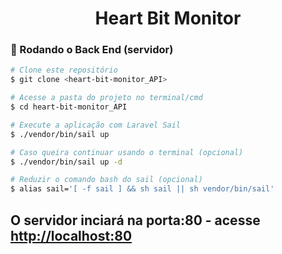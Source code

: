 <h1 align="center">Heart Bit Monitor</h1>

### 🎲 Rodando o Back End (servidor)

```bash
# Clone este repositório
$ git clone <heart-bit-monitor_API>

# Acesse a pasta do projeto no terminal/cmd
$ cd heart-bit-monitor_API

# Execute a aplicação com Laravel Sail
$ ./vendor/bin/sail up

# Caso queira continuar usando o terminal (opcional)
$ ./vendor/bin/sail up -d

# Reduzir o comando bash do sail (opcional)
$ alias sail='[ -f sail ] && sh sail || sh vendor/bin/sail'

```


## O servidor inciará na porta:80 - acesse <http://localhost:80>